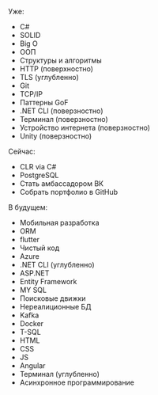 
Уже:
- C#
- SOLID
- Big O
- ООП
- Структуры и алгоритмы
- HTTP (поверхностно)
- TLS (углубленно)
- Git
- TCP/IP
- Паттерны GoF
- .NET CLI (поверзностно)
- Терминал (поверзностно)
- Устройство интернета (поверзностно)
- Unity (поверзностно)

Сейчас:
- CLR via C#
- PostgreSQL
- Стать амбассадором ВК
- Собрать портфолио в GitHub

В будущем:
- Мобильная разработка
- ORM
- flutter
- Чистый код
- Azure
- .NET CLI (углубленно)
- ASP.NET
- Entity Framework
- MY SQL
- Поисковые движки
- Нереалиционные БД
- Kafka
- Docker
- T-SQL
- HTML
- CSS
- JS
- Angular
- Терминал (углубленно)
- Асинхронное программирование

<!---
Star-Kuller/Star-Kuller is a ✨ special ✨ repository because its `README.md` (this file) appears on your GitHub profile.
You can click the Preview link to take a look at your changes.
--->

